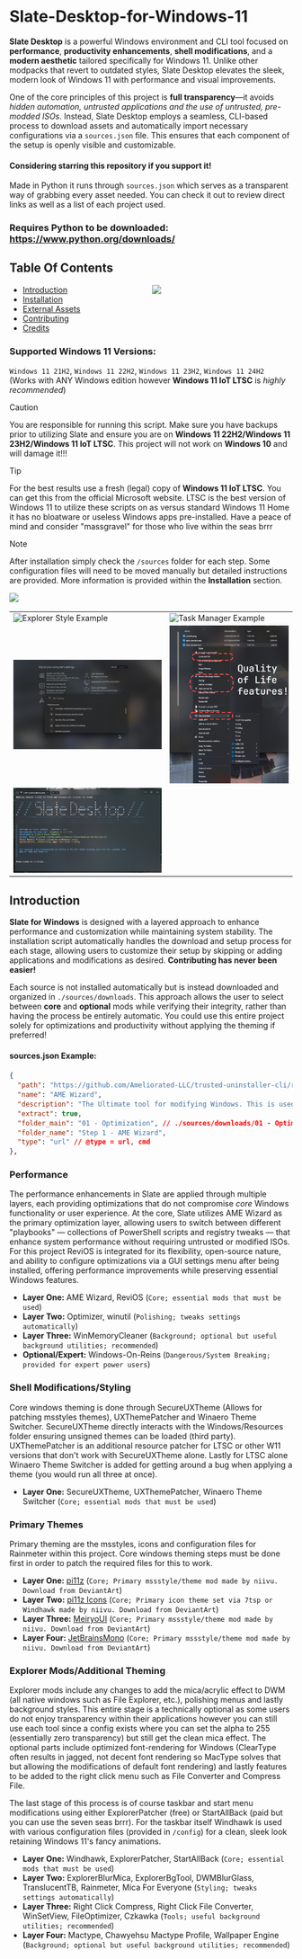 # Slate-Desktop-for-Windows-11

**Slate Desktop** is a powerful Windows environment and CLI tool focused on **performance**, **productivity enhancements**, **shell modifications**, and a **modern aesthetic** tailored specifically for Windows 11. Unlike other modpacks that revert to outdated styles, Slate Desktop elevates the sleek, modern look of Windows 11 with performance and visual improvements. 

One of the core principles of this project is **full transparency**—it avoids *hidden automation, untrusted applications and the use of untrusted, pre-modded ISOs*. Instead, Slate Desktop employs a seamless, CLI-based process to download assets and automatically import necessary configurations via a `sources.json` file. This ensures that each component of the setup is openly visible and customizable.

#### Considering starring this repository if you support it!

Made in Python it runs through `sources.json` which serves as a transparent way of grabbing every asset needed. You can check it out <a href="https://github.com/QuiteAFancyEmerald/Slate-Desktop-for-Windows-11/blob/main/sources.json"></a> to review direct links as well as a list of each project used.

### Requires Python to be downloaded: https://www.python.org/downloads/

## Table Of Contents
<img width=250px align=right src="https://raw.githubusercontent.com/QuiteAFancyEmerald/Slate-for-Windows-11/main/img/preview.png"></img>

* [Introduction](#introduction)
* [Installation](#installation)
* [External Assets](#external-assets)
* [Contributing](#contributing)
* [Credits](#credits)


### Supported Windows 11 Versions: 
`Windows 11 21H2`, `Windows 11 22H2`, `Windows 11 23H2`, `Windows 11 24H2` (Works with ANY Windows edition however **Windows 11 IoT LTSC** is *highly recommended*)

> [!CAUTION]
> You are responsible for running this script. Make sure you have backups prior to utilizing Slate and ensure you are on **Windows 11 22H2/Windows 11 23H2/Windows 11 IoT LTSC**. This project will not work on **Windows 10** and will damage it!!!

> [!TIP]
> For the best results use a fresh (legal) copy of **Windows 11 IoT LTSC**. You can get this from the official Microsoft website. LTSC is the best version of Windows 11 to utilize these scripts on as versus standard Windows 11 Home it has no bloatware or useless Windows apps pre-installed. Have a peace of mind and consider "massgravel" for those who live within the seas brrr

> [!NOTE]
> After installation simply check the `/sources` folder for each step. Some configuration files will need to be moved manually but detailed instructions are provided. More information is provided within the **Installation** section. 


<img src="https://raw.githubusercontent.com/QuiteAFancyEmerald/Slate-for-Windows-11/main/img/preview.png"></img>

<table>
  <tr>
    <td>
      <img src="https://raw.githubusercontent.com/QuiteAFancyEmerald/Slate-for-Windows-11/main/img/style-example.png" alt="Explorer Style Example" />
    </td>
    <td>
      <img src="https://raw.githubusercontent.com/QuiteAFancyEmerald/Slate-for-Windows-11/main/img/task-manager.png" alt="Task Manager Example" />
    </td>
  </tr>
  <tr>
    <td>
      <img src="https://raw.githubusercontent.com/QuiteAFancyEmerald/Slate-Desktop-for-Windows-11/refs/heads/main/img/powertoys.png" alt="Search Powertoys Example" />
    </td>
    <td>
      <img src="https://raw.githubusercontent.com/QuiteAFancyEmerald/Slate-Desktop-for-Windows-11/main/img/rightclick.png" alt="Right Click Example" />
    </td>
  </tr>
  <tr>
    <td>
      <img src="https://raw.githubusercontent.com/QuiteAFancyEmerald/Slate-Desktop-for-Windows-11/refs/heads/main/img/clipreview.png" alt="Search Powertoys Example" />
    </td>
  </tr>
</table>

## Introduction
**Slate for Windows** is designed with a layered approach to enhance performance and customization while maintaining system stability. The installation script automatically handles the download and setup process for each stage, allowing users to customize their setup by skipping or adding applications and modifications as desired. **Contributing has never been easier!**

Each source is not installed automatically but is instead downloaded and organized in `./sources/downloads`. This approach allows the user to select between **core** and **optional** mods while verifying their integrity, rather than having the process be entirely automatic. You could use this entire project solely for optimizations and productivity without applying the theming if preferred!

#### sources.json Example:
```json
{
  "path": "https://github.com/Ameliorated-LLC/trusted-uninstaller-cli/releases/download/0.7.6/AME-Wizard-Beta.exe",
  "name": "AME Wizard",
  "description": "The Ultimate tool for modifying Windows. This is used for essentially running registry tweaks and powershell scripts in the form of playbooks (ReviOS). Much safer than using unknown distributed ISO mods.",
  "extract": true,
  "folder_main": "01 - Optimization", // ./sources/downloads/01 - Optimization
  "folder_name": "Step 1 - AME Wizard",
  "type": "url" // @type = url, cmd
},
```

### Performance
The performance enhancements in Slate are applied through multiple layers, each providing optimizations that do not compromise *core* Windows functionality or user experience. At the core, Slate utilizes AME Wizard as the primary optimization layer, allowing users to switch between different "playbooks" — collections of PowerShell scripts and registry tweaks — that enhance system performance without requiring untrusted or modified ISOs. For this project ReviOS is integrated for its flexibility, open-source nature, and ability to configure optimizations via a GUI settings menu after being installed, offering performance improvements while preserving essential Windows features.

- **Layer One:** AME Wizard, ReviOS (`Core; essential mods that must be used`)
- **Layer Two:** Optimizer, winutil (`Polishing; tweaks settings automatically`)
- **Layer Three:** WinMemoryCleaner (`Background; optional but useful background utilities; recommended`)
- **Optional/Expert:** Windows-On-Reins (`Dangerous/System Breaking; provided for expert power users`)

### Shell Modifications/Styling
Core windows theming is done through SecureUXTheme (Allows for patching msstyles themes), UXThemePatcher and Winaero Theme Switcher. SecureUXTheme directly interacts with the Windows/Resources folder ensuring unsigned themes can be loaded (third party). UXThemePatcher is an additional resource patcher for LTSC or other W11 versions that don't work with SecureUXTheme alone. Lastly for LTSC alone Winaero Theme Switcher is added for getting around a bug when applying a theme (you would run all three at once). 

- **Layer One:** SecureUXTheme, UXThemePatcher, Winaero Theme Switcher (`Core; essential mods that must be used`)

### Primary Themes
Primary theming are the msstyles, icons and configuration files for Rainmeter within this project. Core windows theming steps must be done first in order to patch the required files for this to work.

- **Layer One:** <a href="https://www.deviantart.com/niivu/art/pi11z-for-Windows-11-1084568949">pi11z</a> (`Core; Primary mssstyle/theme mod made by niivu. Download from DeviantArt`)
- **Layer Two:** <a href="https://www.deviantart.com/niivu/art/pi11z-for-Windows-11-1084568949">pi11z Icons</a> (`Core; Primary icon theme set via 7tsp or Windhawk made by niivu. Download from DeviantArt`)
- **Layer Three:** <a href="https://github.com/Tatsu-syo/noMeiryoUI/releases/download/TAG-3.3.1/noMeiryoUI3.3.1.zip">MeiryoUI</a> (`Core; Primary mssstyle/theme mod made by niivu. Download from DeviantArt`)
- **Layer Four:** <a href="https://github.com/ryanoasis/nerd-fonts/releases/download/v3.2.1/JetBrainsMono.zip">JetBrainsMono</a> (`Core; Primary mssstyle/theme mod made by niivu. Download from DeviantArt`)

### Explorer Mods/Additional Theming
Explorer mods include any changes to add the mica/acrylic effect to DWM (all native windows such as File Explorer, etc.), polishing menus and lastly background styles. This entire stage is a technically optional as some users do not enjoy transparency within their applications however you can still use each tool since a config exists where you can set the alpha to 255 (essentially zero transparency) but still get the clean mica effect. The optional parts include optimized font-rendering for Windows (ClearType often results in jagged, not decent font rendering so MacType solves that but allowing the modifications of default font rendering) and lastly features to be added to the right click menu such as File Converter and Compress File. 

The last stage of this process is of course taskbar and start menu modifications using either ExplorerPatcher (free) or StartAllBack (paid but you can use the seven seas brrr). For the taskbar itself Windhawk is used with various configuration files (provided in `/config`) for a clean, sleek look retaining Windows 11's fancy animations.

- **Layer One:** Windhawk, ExplorerPatcher, StartAllBack (`Core; essential mods that must be used`)
- **Layer Two:** ExplorerBlurMica, ExplorerBgTool, DWMBlurGlass, TranslucentTB, Rainmeter, Mica For Everyone (`Styling; tweaks settings automatically`)
- **Layer Three:** Right Click Compress, Right Click File Converter, WinSetView, FileOptimizer, Czkawka (`Tools; useful background utilities; recommended`)
- **Layer Four:** Mactype, Chawyehsu Mactype Profile, Wallpaper Engine (`Background; optional but useful background utilities; recommended`)


